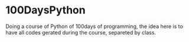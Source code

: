 # 100DaysPython
Doing a course of Python of 100days of programming, the idea here is to have all codes gerated during the course, separeted by class.
